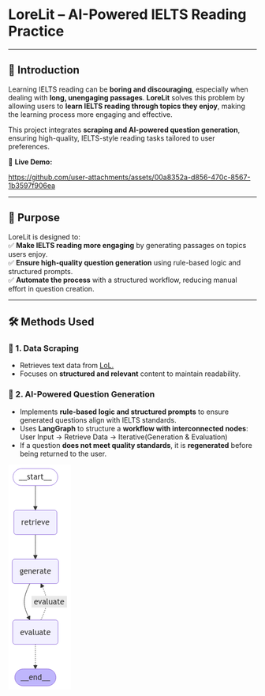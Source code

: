 # LoreLit – AI-Powered IELTS Reading Practice
---

## 📖 Introduction  
Learning IELTS reading can be **boring and discouraging**, especially when dealing with **long, unengaging passages**. **LoreLit** solves this problem by allowing users to **learn IELTS reading through topics they enjoy**, making the learning process more engaging and effective.

This project integrates **scraping and AI-powered question generation**, ensuring high-quality, IELTS-style reading tasks tailored to user preferences.

🔹 **Live Demo:** 

https://github.com/user-attachments/assets/00a8352a-d856-470c-8567-1b3597f906ea

---

## 🎯 Purpose  
LoreLit is designed to:  
✅ **Make IELTS reading more engaging** by generating passages on topics users enjoy.  
✅ **Ensure high-quality question generation** using rule-based logic and structured prompts.  
✅ **Automate the process** with a structured workflow, reducing manual effort in question creation.  




---

## 🛠️ Methods Used  

### 📌 1. Data Scraping  
- Retrieves text data from [LoL.](https://universe.leagueoflegends.com/en_US/champions/) 
- Focuses on **structured and relevant** content to maintain readability.  

### 📌 2. AI-Powered Question Generation  
- Implements **rule-based logic and structured prompts** to ensure generated questions align with IELTS standards.  
- Uses **LangGraph** to structure a **workflow with interconnected nodes**: User Input -> Retrieve Data -> Iterative(Generation & Evaluation)
- If a question **does not meet quality standards**, it is **regenerated** before being returned to the user.  

![LoreLit Workflow](media/flow.png)


